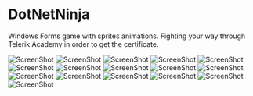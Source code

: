 DotNetNinja
============

Windows Forms game with sprites animations.
Fighting your way through Telerik Academy in order to get the certificate.

![ScreenShot](https://raw.github.com/ventsislav-georgiev/DotNetNinja/master/Screens/1.png)
![ScreenShot](https://raw.github.com/ventsislav-georgiev/DotNetNinja/master/Screens/1.1.png)
![ScreenShot](https://raw.github.com/ventsislav-georgiev/DotNetNinja/master/Screens/2.png)
![ScreenShot](https://raw.github.com/ventsislav-georgiev/DotNetNinja/master/Screens/3.png)
![ScreenShot](https://raw.github.com/ventsislav-georgiev/DotNetNinja/master/Screens/4.png)
![ScreenShot](https://raw.github.com/ventsislav-georgiev/DotNetNinja/master/Screens/5.png)
![ScreenShot](https://raw.github.com/ventsislav-georgiev/DotNetNinja/master/Screens/6.png)
![ScreenShot](https://raw.github.com/ventsislav-georgiev/DotNetNinja/master/Screens/6.1.png)
![ScreenShot](https://raw.github.com/ventsislav-georgiev/DotNetNinja/master/Screens/7.png)
![ScreenShot](https://raw.github.com/ventsislav-georgiev/DotNetNinja/master/Screens/8.png)
![ScreenShot](https://raw.github.com/ventsislav-georgiev/DotNetNinja/master/Screens/9.png)
![ScreenShot](https://raw.github.com/ventsislav-georgiev/DotNetNinja/master/Screens/10.png)
![ScreenShot](https://raw.github.com/ventsislav-georgiev/DotNetNinja/master/Screens/11.png)
![ScreenShot](https://raw.github.com/ventsislav-georgiev/DotNetNinja/master/Screens/12.png)
![ScreenShot](https://raw.github.com/ventsislav-georgiev/DotNetNinja/master/Screens/13.png)
![ScreenShot](https://raw.github.com/ventsislav-georgiev/DotNetNinja/master/Screens/14.png)